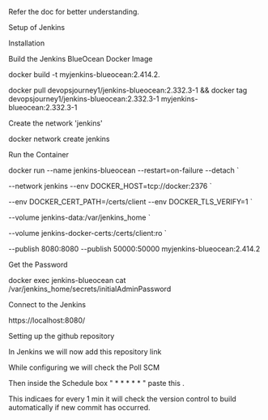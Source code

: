 Refer the doc for better understanding.


Setup of Jenkins 

Installation

Build the Jenkins BlueOcean Docker Image 

docker build -t myjenkins-blueocean:2.414.2.

docker pull devopsjourney1/jenkins-blueocean:2.332.3-1 && docker tag devopsjourney1/jenkins-blueocean:2.332.3-1 myjenkins-blueocean:2.332.3-1

Create the network 'jenkins'

docker network create jenkins


Run the Container

docker run --name jenkins-blueocean --restart=on-failure --detach `

  --network jenkins --env DOCKER_HOST=tcp://docker:2376 `
  
  --env DOCKER_CERT_PATH=/certs/client --env DOCKER_TLS_VERIFY=1 `
  
  --volume jenkins-data:/var/jenkins_home `
  
  --volume jenkins-docker-certs:/certs/client:ro `
  
  --publish 8080:8080 --publish 50000:50000 myjenkins-blueocean:2.414.2

Get the Password

docker exec jenkins-blueocean cat /var/jenkins_home/secrets/initialAdminPassword

Connect to the Jenkins

https://localhost:8080/

Setting up the github repository

In Jenkins we will now add this repository link

While configuring we will check the Poll SCM

Then inside the Schedule box " * * * * * " paste this . 

This indicaes for every 1 min it will check the version control to build automatically if new commit has occurred.
